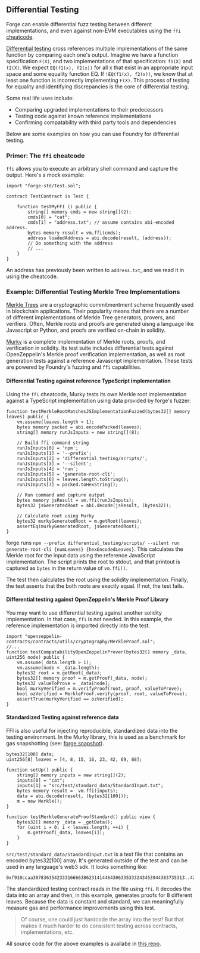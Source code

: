 ## Differential Testing

Forge can enable differential fuzz testing between different implementations, and even against non-EVM executables using the `ffi` [cheatcode](../cheatcodes/ffi.md).

[Differential testing](https://en.wikipedia.org/wiki/Differential_testing) cross references multiple implementations of the same function by comparing each one's output. Imagine we have a function specification `F(X)`, and two implementations of that specification: `f1(X)` and `f2(X)`. We expect `EQ(f1(x), f2(x))` for all x that exist in an appropriate input space and some equality function EQ. If `!EQ(f1(x), f2(x))`, we know that at least one function is incorrectly implementing `F(X)`. This process of testing for equality and identifying discrepancies is the core of differential testing.

Some real life uses include:
* Comparing upgraded implementations to their predecessors
* Testing code against known reference implementations
* Confirming compatability with third party tools and dependencies

Below are some examples on how you can use Foundry for differential testing.

### Primer: The `ffi` cheatcode

`ffi` allows you to execute an arbitrary shell command and capture the output. Here's a mock example:

```solidity
import "forge-std/Test.sol";

contract TestContract is Test {

    function testMyFFI () public {
        string[] memory cmds = new string[](2);
        cmds[0] = "cat";
        cmds[1] = "address.txt"; // assume contains abi-encoded address.
        bytes memory result = vm.ffi(cmds);
        address loadedAddress = abi.decode(result, (address));
        // Do something with the address
        // ...
    }
}
```
An address has previously been written to `address.txt`, and we read it in using the cheatcode.

### Example: Differential Testing Merkle Tree Implementations
[Merkle Trees](https://en.wikipedia.org/wiki/Merkle_tree) are a cryptographic commitmentment scheme frequently used in blockchain applications. Their popularity means that there are a number of different implementations of Merkle Tree generators, provers, and verifiers. Often, Merkle roots and proofs are generated uisng a language like Javascript or Python, and proofs are verified on-chain in solidity.

[Murky](https://github.com/dmfxyz/murky) is a complete implementation of Merkle roots, proofs, and verification in solidity. Its test suite includes differential tests against OpenZeppelin's Merkle proof verification implementation, as well as root generation tests against a reference Javascript implementation. These tests are powered by Foundry's fuzzing and `ffi` capabilities.

#### Differential Testing against reference TypeScript implementation
Using the `ffi` cheatcode, Murky tests its own Merkle root implementation against a TypeScript implementation using data provided by forge's fuzzer:

```solidity
function testMerkleRootMatchesJSImplementationFuzzed(bytes32[] memory leaves) public {
    vm.assume(leaves.length > 1);
    bytes memory packed = abi.encodePacked(leaves);
    string[] memory runJsInputs = new string[](8);

    // Build ffi command string
    runJsInputs[0] = 'npm';
    runJsInputs[1] = '--prefix';
    runJsInputs[2] = 'differential_testing/scripts/';
    runJsInputs[3] = '--silent';
    runJsInputs[4] = 'run';
    runJsInputs[5] = 'generate-root-cli';
    runJsInputs[6] = leaves.length.toString();
    runJsInputs[7] = packed.toHexString();

    // Run command and capture output
    bytes memory jsResult = vm.ffi(runJsInputs);
    bytes32 jsGeneratedRoot = abi.decode(jsResult, (bytes32));
    
    // Calculate root using Murky
    bytes32 murkyGeneratedRoot = m.getRoot(leaves);
    assertEq(murkyGeneratedRoot, jsGeneratedRoot);
}
```

forge runs `npm --prefix differential_testing/scripts/ --silent run generate-root-cli {numLeaves} {hexEncodedLeaves}`. This calculates the Merkle root for the input data using the reference JavaScript implementation. The script prints the root to stdout, and that printout is captured as `bytes` in the return value of `vm.ffi()`.

The test then calculates the root using the solidity implementation.
Finally, the test asserts that the both roots are exactly equal. If not, the test fails.

#### Differential testing against OpenZeppelin's Merkle Proof Library
You may want to use differential testing against another solidity implementation. In that case, `ffi` is not needed. In this example, the reference implementation is imported directly into the test.

```solidity
import "openzeppelin-contracts/contracts/utils/cryptography/MerkleProof.sol";
//...
function testCompatabilityOpenZeppelinProver(bytes32[] memory _data, uint256 node) public {
    vm.assume(_data.length > 1);
    vm.assume(node < _data.length);
    bytes32 root = m.getRoot(_data);
    bytes32[] memory proof = m.getProof(_data, node);
    bytes32 valueToProve = _data[node];
    bool murkyVerified = m.verifyProof(root, proof, valueToProve);
    bool ozVerified = MerkleProof.verify(proof, root, valueToProve);
    assertTrue(murkyVerified == ozVerified);
}
```

#### Standardized Testing against reference data
FFI is also useful for injecting reproducible, standardized data into the testing environment. In the Murky library, this is used as a benchmark for gas snapshotting (see: [forge snapshot](./gas-snapshots.md)).

```solidity
bytes32[100] data;
uint256[8] leaves = [4, 8, 15, 16, 23, 42, 69, 88];

function setUp() public {
    string[] memory inputs = new string[](2);
    inputs[0] = "cat";
    inputs[1] = "src/test/standard_data/StandardInput.txt";
    bytes memory result =  vm.ffi(inputs);
    data = abi.decode(result, (bytes32[100]));
    m = new Merkle();
}
    
function testMerkleGenerateProofStandard() public view {
    bytes32[] memory _data = _getData(); 
    for (uint i = 0; i < leaves.length; ++i) {
        m.getProof(_data, leaves[i]);
    }
}
```
`src/test/standard_data/StandardInput.txt` is a text file that contains an encoded bytes32[100] array. It's generated outside of the test and can be used in any language's web3 sdk. It looks something like:

```
0xf910ccaa307836354233316666386231414464306335333243453944383735313..423532
```

The standardized testing contract reads in the file using `ffi`. It decodes the data into an array and then, in this example, generates proofs for 8 different leaves. Because the data is constant and standard, we can meaningfully measure gas and performance improvements using this test. 

> Of course, one could just hardcode the array into the test! But that makes it much harder to do consistent testing across contracts, implementations, etc.

All source code for the above examples is availabe in [this repo](https://github.com/dmfxyz/murky).